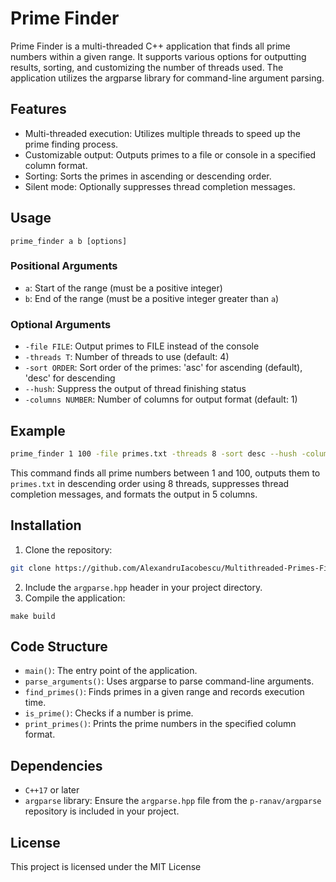# Prime Finder

Prime Finder is a multi-threaded C++ application that finds all prime numbers within a given range. It supports various options for outputting results, sorting, and customizing the number of threads used. The application utilizes the argparse library for command-line argument parsing.

## Features

- Multi-threaded execution: Utilizes multiple threads to speed up the prime finding process.
- Customizable output: Outputs primes to a file or console in a specified column format.
- Sorting: Sorts the primes in ascending or descending order.
- Silent mode: Optionally suppresses thread completion messages.

## Usage

```
prime_finder a b [options]
```

### Positional Arguments

- `a`: Start of the range (must be a positive integer)
- `b`: End of the range (must be a positive integer greater than `a`)

### Optional Arguments

- `-file FILE`: Output primes to FILE instead of the console
- `-threads T`: Number of threads to use (default: 4)
- `-sort ORDER`: Sort order of the primes: 'asc' for ascending (default), 'desc' for descending
- `--hush`: Suppress the output of thread finishing status
- `-columns NUMBER`: Number of columns for output format (default: 1)

## Example

```bash
prime_finder 1 100 -file primes.txt -threads 8 -sort desc --hush -columns 5
```

This command finds all prime numbers between 1 and 100, outputs them to `primes.txt` in descending order using 8 threads, suppresses thread completion messages, and formats the output in 5 columns.

## Installation

1. Clone the repository:
```sh
git clone https://github.com/AlexandruIacobescu/Multithreaded-Primes-Finder.git
```
2. Include the `argparse.hpp` header in your project directory.
3. Compile the application:
```
make build
```

## Code Structure

- `main()`: The entry point of the application.
- `parse_arguments()`: Uses argparse to parse command-line arguments.
- `find_primes()`: Finds primes in a given range and records execution time.
- `is_prime()`: Checks if a number is prime.
- `print_primes()`: Prints the prime numbers in the specified column format.

## Dependencies

- `C++17` or later
- `argparse` library: Ensure the `argparse.hpp` file from the `p-ranav/argparse` repository is included in your project.

## License
This project is licensed under the MIT License